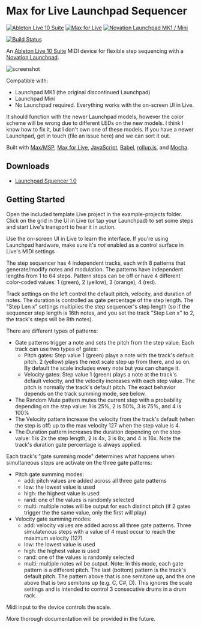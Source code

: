 # Max for Live Launchpad Sequencer

[![Ableton Live 10 Suite](https://img.shields.io/badge/Ableton_Live_10_Suite-bbbb00.svg)](http://www.ableton.com/live/)
[![Max for Live](https://img.shields.io/badge/Max_for_Live-cc5500.svg)](http://ableton.com/maxforlive)
[![Novation Launchpad MK1 / Mini](https://img.shields.io/badge/Novation_Launchpad_MK1_%2F%20Mini-aa2222.svg)](https://novationmusic.com/launch/launchpad-mini)

[![Build Status](https://img.shields.io/travis/adamjmurray/m4l-launchpad-sequencer.svg)](http://travis-ci.org/adamjmurray/m4l-launchpad-sequencer)

An [Ableton Live 10 Suite](http://www.ableton.com/live/) MIDI device for flexible step sequencing with a [Novation Launchpad](https://novationmusic.com/launch/launchpad-mini).

![screenshot](https://raw.githubusercontent.com/adamjmurray/m4l-launchpad-sequencer/master/screenshot.png)

Compatible with:
* Launchpad MK1 (the original discontinued Launchpad)
* Launchpad Mini
* No Launchpad required. Everything works with the on-screen UI in Live.

It should function with the newer Launchpad models, however the color scheme will be wrong due to different LEDs on the new models. I think I know how to fix it, but I don't own one of these models. If you have a newer Launchpad, get in touch (file an issue here) and we can sort it out.

Built with [Max/MSP](http://cycling74.com/products/max), [Max for Live](http://ableton.com/maxforlive), [JavaScript](https://developer.mozilla.org/docs/Web/JavaScript/Guide), [Babel](https://babeljs.io/), [rollup.js](https://rollupjs.org), and [Mocha](https://mochajs.org/).


## Downloads

* [Launchpad Squencer 1.0](https://github.com/adamjmurray/m4l-launchpad-sequencer/raw/release/1.0/launchpad-sequencer.zip)


## Getting Started

Open the included template Live project in the example-projects folder. Click on the grid in the UI in Live
(or tap your Launchpad) to set some steps and start Live's transport to hear it in action.

Use the on-screen UI in Live to learn the interface. If you're using Launchpad hardware, make sure it's _not_ enabled as a control surface in Live's MIDI settings

The step sequencer has 4 independent tracks, each with 8 patterns that generate/modify notes and modulation. The patterns have independent lengths from 1 to 64 steps. Pattern steps can be off or have 4 different color-coded values: 1 (green), 2 (yellow), 3 (orange), 4 (red).

Track settings on the left control the default pitch, velocity, and duration of notes. The duration is controlled as gate percentage of the step length. The "Step Len x" settings multiplies the step sequencer's step length (so if the sequencer step length is 16th notes, and you set the track "Step Len x" to 2, the track's steps will be 8th notes).

There are different types of patterns:
* Gate patterns trigger a note and sets the pitch from the step value. Each track can use two types of gates:
  * Pitch gates: Step value 1 (green) plays a note with the track's default pitch. 2 (yellow) plays the next scale step up from there, and so on. By default the scale includes every note but you can change it.
  * Velocity gates: Step value 1 (green) plays a note at the track's default velocity, and the velocity increases with each step value. The pitch is normally the track's default pitch. The exact behavior depends on the track summing mode, see below.
* The Random Mute pattern mutes the current step with a probability depending on the step value: 1 is 25%, 2 is 50%, 3 is 75%, and 4 is 100%
* The Velocity pattern increase the velocity from the track's default (when the step is off) up to the max velocity 127 when the step value is 4.
* The Duration pattern increases the duration depending on the step value: 1 is 2x the step length, 2 is 4x, 3 is 8x, and 4 is 16x. Note the track's duration gate percentage is always applied.

Each track's "gate summing mode" determines what happens when simultaneous steps are activate on the three gate patterns:
* Pitch gate summing modes:
  * add: pitch values are added across all three gate patterns
  * low: the lowest value is used
  * high: the highest value is used
  * rand: one of the values is randomly selected
  * multi: multiple notes will be output for each distinct pitch (if 2 gates trigger the the same value, only the first will play)
* Velocity gate summing modes:
  * add: velocity values are added across all three gate patterns. Three simulatenous steps with a value of 4 must occur to reach the maximum velocity (127)
  * low: the lowest value is used
  * high: the highest value is used
  * rand: one of the values is randomly selected
  * multi: multiple notes wil be output. Note: In this mode, each gate pattern is a different pitch. The last (bottom) pattern is the track's default pitch. The pattern above that is one semitone up, and the one above that is two semitons up (e.g. C, C#, D). This ignores the scale settings and is intended to control 3 consecutive drums in a drum rack.

Midi input to the device controls the scale.

More thorough documentation will be provided in the future.
